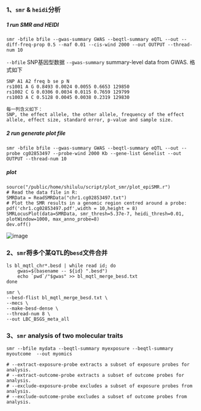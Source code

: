 ### 1、`smr` & `heidi`分析
##### 1 run SMR and HEIDI
```
smr -bfile bfile --gwas-summary GWAS --beqtl-summary eQTL --out --diff-freq-prop 0.5 --maf 0.01 --cis-wind 2000 --out OUTPUT --thread-num 10
```
`--bfile` SNP基因型数据
`--gwas-summary` summary-level data from GWAS. 格式如下
```
SNP A1 A2 freq b se p N 
rs1001 A G 0.8493 0.0024 0.0055 0.6653 129850 
rs1002 C G 0.0306 0.0034 0.0115 0.7659 129799 
rs1003 A C 0.5128 0.0045 0.0038 0.2319 129830

每一列含义如下：
SNP, the effect allele, the other allele, frequency of the effect allele, effect size, standard error, p-value and sample size.
```
##### 2 run generate plot file
```
smr -bfile bfile --gwas-summary GWAS --beqtl-summary eQTL --out --probe cg02853497 --probe-wind 2000 Kb --gene-list Genelist --out OUTPUT --thread-num 10
```
##### plot
```
source("/public/home/shilulu/script/plot_smr/plot_epiSMR.r")
# Read the data file in R:
SMRData = ReadSMRData("chr1.cg02853497.txt")
# Plot the SMR results in a genomic region centred around a probe:
pdf('chr1.cg02853497.pdf',width = 10,height = 8)
SMRLocusPlot(data=SMRData, smr_thresh=5.37e-7, heidi_thresh=0.01, plotWindow=1000, max_anno_probe=8)
dev.off()
```
![image](https://github.com/user-attachments/assets/39be54ef-4f45-4347-b4d9-0af5fbe19640)

### 2、`smr`将多个某QTL的`besd`文件合并
```
ls bl_mqtl_chr*.besd | while read id; do 
    gwas=$(basename -- ${id} ".besd")
    echo `pwd`/"$gwas" >> bl_mqtl_merge_besd.txt
done

smr \
--besd-flist bl_mqtl_merge_besd.txt \
--mecs \
--make-besd-dense \
--thread-num 8 \
--out LBC_BSGS_meta_all
```

### 3、`smr` analysis of two molecular traits
```
smr --bfile mydata --beqtl-summary myexposure --beqtl-summary myoutcome  --out myomics

# --extract-exposure-probe extracts a subset of exposure probes for analysis.
# --extract-outcome-probe extracts a subset of outcome probes for analysis.
# --exclude-exposure-probe excludes a subset of exposure probes from analysis.
# --exclude-outcome-probe excludes a subset of outcome probes from analysis.
```
